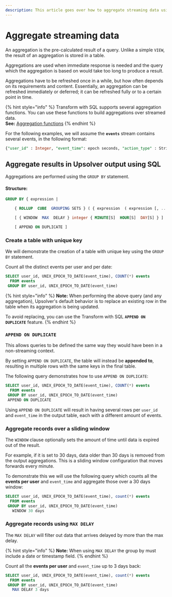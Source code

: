 ```yaml
---
description: This article goes over how to aggregate streaming data using SQL in Upsolver.
---
```


# Aggregate streaming data

An aggregation is the pre-calculated result of a query. Unlike a simple `VIEW`, the result of an aggregation is stored in a table. 

Aggregations are used when immediate response is needed and the query which the aggregation is based on would take too long to produce a result. 

Aggregations have to be refreshed once in a while, but how often depends on its requirements and content. Essentially, an aggregation can be refreshed immediately or deferred; it can be refreshed fully or to a certain point in time.

{% hint style="info" %}
Transform with SQL supports several aggregation functions. You can use these functions to build aggregations over streamed data.   
**See:** [Aggregation functions](../../../getting-started/glossary/language-guide/functions/aggregation-functions.md)
{% endhint %}

For the following examples, we will assume the **`events`** stream contains several events, in the following format:

```sql
{"user_id" : Integer, "event_time": epoch seconds, "action_type" : String}
```

## Aggregate results in Upsolver output using SQL

Aggregations are performed using the `GROUP BY` statement.

#### Structure:

```sql
GROUP BY { expression | 

    { ROLLUP  CUBE  GROUPING SETS } ( { expression  ( expression [, ...] ) } [, ...] ) } [, ...]

    [ { WINDOW  MAX  DELAY } integer { MINUTE[S]  HOUR[S]  DAY[S] } ]

    [ APPEND ON DUPLICATE ]
```

### **Create a table with unique key**

We will demonstrate the creation of a table with unique key using the `GROUP BY` statement.

Count all the distinct events per user and per date:

```sql
SELECT user_id, UNIX_EPOCH_TO_DATE(event_time), COUNT(*) events
  FROM events
 GROUP BY user_id, UNIX_EPOCH_TO_DATE(event_time)
```

{% hint style="info" %}
**Note:** When performing the above query \(and any aggregation\), Upsolver's default behavior is to replace an existing row in the table when its aggregation is being updated.

To avoid replacing, you can use the Transform with SQL **`APPEND ON DUPLICATE`** feature.
{% endhint %}

### **`APPEND ON DUPLICATE`**

This allows queries to be defined the same way they would have been in a non-streaming context.

By setting `APPEND ON DUPLICATE`, the table will instead be **appended to**, resulting in multiple rows with the same keys in the final table.

The following query demonstrates how to use `APPEND ON DUPLICATE`:

```sql
SELECT user_id, UNIX_EPOCH_TO_DATE(event_time), COUNT(*) events
  FROM events
 GROUP BY user_id, UNIX_EPOCH_TO_DATE(event_time)
 APPEND ON DUPLICATE
```

Using `APPEND ON DUPLICATE` will result in having several rows per `user_id` and `event_time` in the output table, each with a different amount of events.

### **Aggregate records over a sliding window**

The `WINDOW` clause optionally sets the amount of time until data is expired out of the result.

For example, if it is set to 30 days, data older than 30 days is removed from the output aggregations. This is a sliding window configuration that moves forwards every minute.

To demonstrate this we will use the following query which counts all the **events per user** and `event_time` and aggregate those over a 30 days window:

```sql
SELECT user_id, UNIX_EPOCH_TO_DATE(event_time), count(*) events
  FROM events
 GROUP BY user_id, UNIX_EPOCH_TO_DATE(event_time)
   WINDOW 30 days
```

### **Aggregate records using `MAX DELAY`**

The `MAX DELAY` will filter out data that arrives delayed by more than the max delay.

{% hint style="info" %}
**Note:** When using `MAX DELAY` the group by must include a date or timestamp field.
{% endhint %}

Count all the **events per user** and `event_time` up to 3 days back:

```sql
SELECT user_id, UNIX_EPOCH_TO_DATE(event_time), count(*) events
  FROM events
 GROUP BY user_id, UNIX_EPOCH_TO_DATE(event_time)
   MAX DELAY 3 days
```

